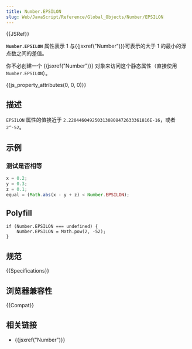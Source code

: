 ```yaml
---
title: Number.EPSILON
slug: Web/JavaScript/Reference/Global_Objects/Number/EPSILON
---
```


{{JSRef}}

**`Number.EPSILON`** 属性表示 1 与{{jsxref("Number")}}可表示的大于 1 的最小的浮点数之间的差值。

你不必创建一个 {{jsxref("Number")}} 对象来访问这个静态属性（直接使用 `Number.EPSILON`）。

{{js_property_attributes(0, 0, 0)}}

## 描述

`EPSILON` 属性的值接近于 `2.2204460492503130808472633361816E-16`，或者 `2^-52`。

## 示例

### 测试是否相等

```js
x = 0.2;
y = 0.3;
z = 0.1;
equal = (Math.abs(x - y + z) < Number.EPSILON);
```

## Polyfill

```plain
if (Number.EPSILON === undefined) {
    Number.EPSILON = Math.pow(2, -52);
}
```

## 规范

{{Specifications}}

## 浏览器兼容性

{{Compat}}

## 相关链接

- {{jsxref("Number")}}
